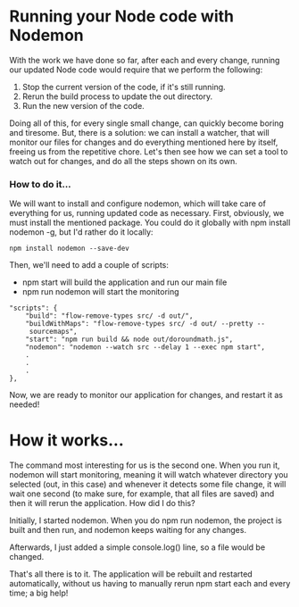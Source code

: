 # Running your Node code with Nodemon

With the work we have done so far, after each and every change, running our updated Node code would require that we perform the following:

1. Stop the current version of the code, if it's still running.
2. Rerun the build process to update the out directory.
3. Run the new version of the code.

Doing all of this, for every single small change, can quickly become boring and tiresome. But, there is a solution: we can install a watcher, that will monitor our files for changes and do everything mentioned here by itself, freeing us from the repetitive chore. Let's then see how we can set a tool to watch out for changes, and do all the steps shown on its own.



### How to do it...

We will want to install and configure nodemon, which will take care of everything for us, running updated code as necessary. First, obviously, we must install the mentioned package. You could do it globally with npm install nodemon -g, but I'd rather do it locally:

```
npm install nodemon --save-dev
```

Then, we'll need to add a couple of scripts:

- npm start will build the application and run our main file
- npm run nodemon will start the monitoring

```
"scripts": {
    "build": "flow-remove-types src/ -d out/",
    "buildWithMaps": "flow-remove-types src/ -d out/ --pretty --
     sourcemaps",
    "start": "npm run build && node out/doroundmath.js",
    "nodemon": "nodemon --watch src --delay 1 --exec npm start",
    .
    .
    .  
},
```

Now, we are ready to monitor our application for changes, and restart it as needed!

# How it works...

The command most interesting for us is the second one. When you run it, nodemon will start monitoring, meaning it will watch whatever directory you selected (out, in this case) and whenever it detects some file change, it will wait one second (to make sure, for example, that all files are saved) and then it will rerun the application. How did I do this?



Initially, I started nodemon. When you do npm run nodemon, the project is built and then run, and nodemon keeps waiting for any changes.

Afterwards, I just added a simple console.log() line, so a file would be changed.

That's all there is to it. The application will be rebuilt and restarted automatically, without us having to manually rerun npm start each and every time; a big help!